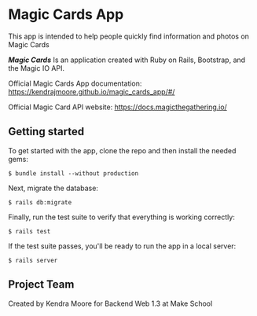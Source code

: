 # Magic Cards App

This app is intended to help people quickly find information and photos on Magic Cards


**_Magic Cards_**  Is an application created with Ruby on Rails, Bootstrap, and the Magic IO API.

Official Magic Cards App documentation: https://kendrajmoore.github.io/magic_cards_app/#/

Official Magic Card API website: https://docs.magicthegathering.io/


## Getting started

To get started with the app, clone the repo and then install the needed gems:

```
$ bundle install --without production
```

Next, migrate the database:

```
$ rails db:migrate
```

Finally, run the test suite to verify that everything is working correctly:

```
$ rails test
```

If the test suite passes, you'll be ready to run the app in a local server:

```
$ rails server
```

## Project Team

Created by Kendra Moore for Backend Web 1.3 at Make School
